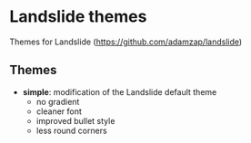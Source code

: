 Landslide themes
================

Themes for Landslide (https://github.com/adamzap/landslide)

Themes
------

  - __simple__: modification of the Landslide default theme
    - no gradient
    - cleaner font
    - improved bullet style
    - less round corners
